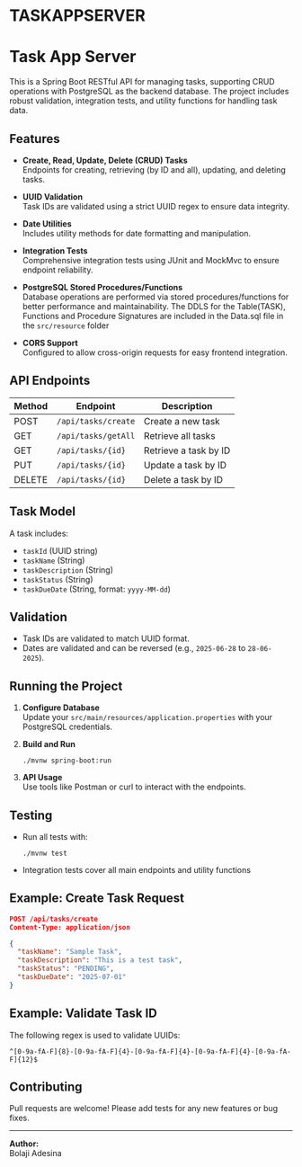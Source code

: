 # TASKAPPSERVER
# Task App Server

This is a Spring Boot RESTful API for managing tasks, supporting CRUD operations with PostgreSQL as the backend database. The project includes robust validation, integration tests, and utility functions for handling task data.

## Features

- **Create, Read, Update, Delete (CRUD) Tasks**  
  Endpoints for creating, retrieving (by ID and all), updating, and deleting tasks.

- **UUID Validation**  
  Task IDs are validated using a strict UUID regex to ensure data integrity.

- **Date Utilities**  
  Includes utility methods for date formatting and manipulation.

- **Integration Tests**  
  Comprehensive integration tests using JUnit and MockMvc to ensure endpoint reliability.

- **PostgreSQL Stored Procedures/Functions**  
  Database operations are performed via stored procedures/functions for better performance and maintainability. The DDLS for the Table(TASK), Functions and Procedure Signatures are included in the Data.sql file in the ```src/resource``` folder

- **CORS Support**  
  Configured to allow cross-origin requests for easy frontend integration.

## API Endpoints

| Method | Endpoint                | Description                  |
|--------|-------------------------|------------------------------|
| POST   | `/api/tasks/create`     | Create a new task            |
| GET    | `/api/tasks/getAll`     | Retrieve all tasks           |
| GET    | `/api/tasks/{id}`       | Retrieve a task by ID        |
| PUT    | `/api/tasks/{id}`       | Update a task by ID          |
| DELETE | `/api/tasks/{id}`       | Delete a task by ID          |

## Task Model

A task includes:
- `taskId` (UUID string)
- `taskName` (String)
- `taskDescription` (String)
- `taskStatus` (String)
- `taskDueDate` (String, format: `yyyy-MM-dd`)

## Validation

- Task IDs are validated to match UUID format.
- Dates are validated and can be reversed (e.g., `2025-06-28` to `28-06-2025`).

## Running the Project

1. **Configure Database**  
   Update your `src/main/resources/application.properties` with your PostgreSQL credentials.

2. **Build and Run**  
   ```
   ./mvnw spring-boot:run
   ```

3. **API Usage**  
   Use tools like Postman or curl to interact with the endpoints.

## Testing

- Run all tests with:
  ```
  ./mvnw test
  ```
- Integration tests cover all main endpoints and utility functions

## Example: Create Task Request

```json
POST /api/tasks/create
Content-Type: application/json

{
  "taskName": "Sample Task",
  "taskDescription": "This is a test task",
  "taskStatus": "PENDING",
  "taskDueDate": "2025-07-01"
}
```

## Example: Validate Task ID

The following regex is used to validate UUIDs:
```
^[0-9a-fA-F]{8}-[0-9a-fA-F]{4}-[0-9a-fA-F]{4}-[0-9a-fA-F]{4}-[0-9a-fA-F]{12}$
```

## Contributing

Pull requests are welcome! Please add tests for any new features or bug fixes.

---

**Author:**  
Bolaji Adesina  

